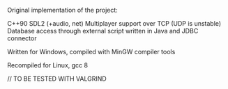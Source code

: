 Original implementation of the project:

C++90
SDL2 (+audio, net)
Multiplayer support over TCP (UDP is unstable)
Database access through external script written in Java and JDBC connector

Written for Windows, compiled with MinGW compiler tools

Recompiled for Linux, gcc 8

// TO BE TESTED WITH VALGRIND


